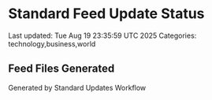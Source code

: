 # Standard Feed Update Status
Last updated: Tue Aug 19 23:35:59 UTC 2025
Categories: technology,business,world

## Feed Files Generated

Generated by Standard Updates Workflow
